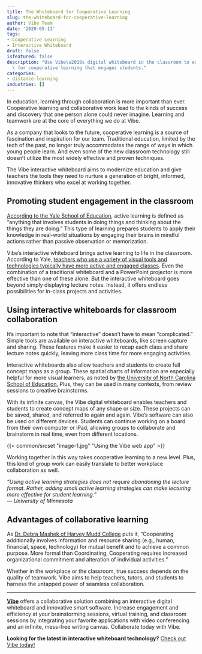 ```yaml
---
title: The Whiteboard for Cooperative Learning
slug: the-whiteboard-for-cooperative-learning
author: Vibe Team
date: '2020-05-11'
tags:
- Cooperative Learning
- Interactive Whiteboard
draft: false
isfeatured: false
description: "Use Vibe\u2019s digital whiteboard in the classroom to express ideas and concepts. Vibe smart boards are ideal\
  \ for cooperative learning that engages students."
categories:
- distance-learning
industries: []
---
```


In education, learning through collaboration is more important than ever. Cooperative learning and collaborative work lead to the kinds of success and discovery that one person alone could never imagine. Learning and teamwork are at the core of everything we do at Vibe.

As a company that looks to the future, cooperative learning is a source of fascination and inspiration for our team. Traditional education, limited by the tech of the past, no longer truly accommodates the range of ways in which young people learn. And even some of the new classroom technology still doesn’t utilize the most widely effective and proven techniques.

The Vibe interactive whiteboard aims to modernize education and give teachers the tools they need to nurture a generation of bright, informed, innovative thinkers who excel at working together.

## Promoting student engagement in the classroom

[According to the Yale School of Education](https://poorvucenter.yale.edu/ActiveLearning), active learning is defined as “anything that involves students in doing things and thinking about the things they are doing.” This type of learning prepares students to apply their knowledge in real-world situations by engaging their brains in mindful actions rather than passive observation or memorization.

Vibe’s interactive whiteboard brings active learning to life in the classroom. According to Yale, [teachers who use a variety of visual tools and technologies typically have more active and engaged classes](https://poorvucenter.yale.edu/WhiteboardsChalkboards). Even the combination of a traditional whiteboard and a PowerPoint projector is more effective than one of these alone. But the interactive whiteboard goes beyond simply displaying lecture notes. Instead, it offers endless possibilities for in-class projects and activities.

## Using interactive whiteboards for classroom collaboration

It’s important to note that “interactive” doesn’t have to mean “complicated.” Simple tools are available on interactive whiteboards, like screen capture and sharing. These features make it easier to recap each class and share lecture notes quickly, leaving more class time for more engaging activities.

Interactive whiteboards also allow teachers and students to create full concept maps as a group. These spatial charts of information are especially helpful for more visual learners, as noted by [the University of North Carolina School of Education.](https://learningcenter.unc.edu/tips-and-tools/using-concept-maps/) Plus, they can be used in many contexts, from review sessions to creative brainstorms.

With its infinite canvas, the Vibe digital whiteboard enables teachers and students to create concept maps of any shape or size. These projects can be saved, shared, and referred to again and again. Vibe’s software can also be used on different devices. Students can continue working on a board from their own computer or iPad, allowing groups to collaborate and brainstorm in real time, even from different locations.

{{< common/srcset "image-1.jpg" "Using the Vibe web app" >}}

Working together in this way takes cooperative learning to a new level. Plus, this kind of group work can easily translate to better workplace collaboration as well.

*“Using active learning strategies does not require abandoning the lecture format. Rather, adding small active learning strategies can make lecturing more effective for student learning.”*  
*— University of Minnesota*

## Advantages of collaborative learning

As [Dr. Debra Mashek of Harvey Mudd College](https://www.psychologytoday.com/us/blog/relationships-intimate-and-more/201602/collaboration-its-not-what-you-think) puts it, “Cooperating additionally involves information and resource sharing (e.g., human, financial, space, technology) for mutual benefit and to achieve a common purpose. More formal than Coordinating, Cooperating requires increased organizational commitment and alteration of individual activities.”

Whether in the workplace or the classroom, true success depends on the quality of teamwork. Vibe aims to help teachers, tutors, and students to harness the untapped power of seamless collaboration.



---

**[Vibe](https://vibe.us/)** offers a collaborative solution combining an interactive digital whiteboard and innovative smart software. Increase engagement and efficiency at your brainstorming sessions, virtual training, and classroom sessions by integrating your favorite applications with video conferencing and an infinite, mess-free writing canvas. Collaborate today with Vibe.

**Looking for the latest in interactive whiteboard technology?** [Check out Vibe today!](https://vibe.us/order/)
